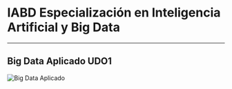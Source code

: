 # IABD Especialización en Inteligencia Artificial y Big Data
---
## Big Data Aplicado UDO1

![Big Data Aplicado](/Big%20Data%20Aplicado/1-Introducción%20a%20Apache%20Hadoop/BDA%20UD01%20Portada.PNG "Introducción a Apache Hadoop") 